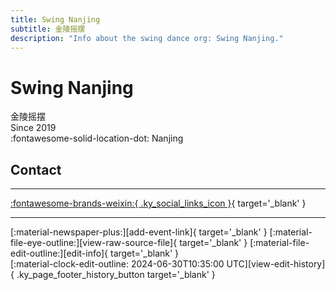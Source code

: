 ```yaml
---
title: Swing Nanjing
subtitle: 金陵摇摆
description: "Info about the swing dance org: Swing Nanjing."
---
```


# Swing Nanjing

金陵摇摆  
Since 2019  
:fontawesome-solid-location-dot: Nanjing  


## Contact


---

 [:fontawesome-brands-weixin:{ .ky_social_links_icon }](# "SwingNanjing摇摆南京"){ target='_blank' }

---

<div class="ky_page_footer" markdown>
<div class="ky_page_footer_trailing" markdown="span">
[:material-newspaper-plus:][add-event-link]{ target='_blank' }
[:material-file-eye-outline:][view-raw-source-file]{ target='_blank' }
[:material-file-edit-outline:][edit-info]{ target='_blank' }
</div>
<div class="ky_page_footer_leading" markdown="span">
[:material-clock-edit-outline: 2024-06-30T10:35:00 UTC][view-edit-history]{ .ky_page_footer_history_button target='_blank' }
</div>
</div>

[add-event-link]: https://github.com/swingdance/events/issues/new?assignees=&labels=add+event&projects=&template=02-add_entity.yml&title=%5Bcn%5D%20%3CName%3E&region=cn&province=Jiangsu&city=Nanjing&org_id=swing-nan-jing "Add Event"
[view-raw-source-file]: https://github.com/swingdance/orgs/blob/main/cn/swing-nan-jing.json "View Raw Source File"
[edit-info]: https://github.com/swingdance/orgs/issues/new?assignees=&labels=update+org&projects=&template=03-update_entity.yml&title=%5Bcn%5D%20Swing%20Nanjing&region=cn&id=swing-nan-jing&name=Swing%20Nanjing "Edit Info"

[view-edit-history]: https://github.com/swingdance/orgs/commits/main/cn/swing-nan-jing.json "View Edit History"
